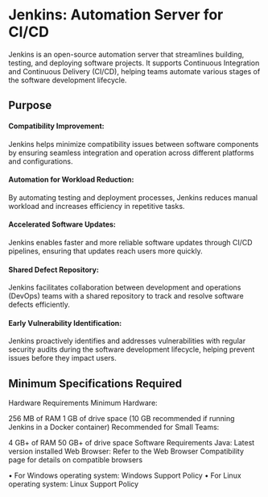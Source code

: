 # Jenkins: Automation Server for CI/CD

Jenkins is an open-source automation server that streamlines building, testing, and deploying software projects. It supports Continuous Integration and Continuous Delivery (CI/CD), helping teams automate various stages of the software development lifecycle.

## Purpose
#### Compatibility Improvement:
Jenkins helps minimize compatibility issues between software components by ensuring seamless integration and operation across different platforms and configurations.

#### Automation for Workload Reduction:
By automating testing and deployment processes, Jenkins reduces manual workload and increases efficiency in repetitive tasks.

#### Accelerated Software Updates:
Jenkins enables faster and more reliable software updates through CI/CD pipelines, ensuring that updates reach users more quickly.

#### Shared Defect Repository:
Jenkins facilitates collaboration between development and operations (DevOps) teams with a shared repository to track and resolve software defects efficiently.

#### Early Vulnerability Identification:
Jenkins proactively identifies and addresses vulnerabilities with regular security audits during the software development lifecycle, helping prevent issues before they impact users.

## Minimum Specifications Required
Hardware Requirements
Minimum Hardware:

256 MB of RAM
1 GB of drive space (10 GB recommended if running Jenkins in a Docker container)
Recommended for Small Teams:

4 GB+ of RAM
50 GB+ of drive space
Software Requirements
Java: Latest version installed
Web Browser: Refer to the Web Browser Compatibility page for details on compatible browsers

• For Windows operating system: Windows Support Policy
• For Linux operating system: Linux Support Policy
